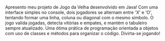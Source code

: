 Apresento meu projeto de Jogo da Velha desenvolvido em Java! Com uma interface simples no console, dois jogadores se alternam entre 'X' e 'O', tentando formar uma linha, coluna ou diagonal com o mesmo símbolo. O jogo valida jogadas, detecta vitórias e empates, e mantém o tabuleiro sempre atualizado. Uma ótima prática de programação orientada a objetos com uso de classes e métodos para organizar o código. Divirta-se jogando!

